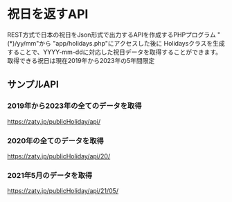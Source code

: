 # 祝日を返すAPI
REST方式で日本の祝日をJson形式で出力するAPIを作成するPHPプログラム
"(*)/yy/mm"から "app/holidays.php"にアクセスした後に Holidaysクラスを生成することで、YYYY-mm-ddに対応した祝日データを取得することができます。
取得できる祝日は現在2019年から2023年の5年間限定
## サンプルAPI

### 2019年から2023年の全てのデータを取得
https://zaty.jp/publicHoliday/api/

### 2020年の全てのデータを取得
https://zaty.jp/publicHoliday/api/20/

### 2021年5月のデータを取得
https://zaty.jp/publicHoliday/api/21/05/
